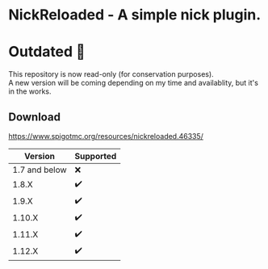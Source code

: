 # NickReloaded - A simple nick plugin.

# Outdated 🥀
This repository is now read-only (for conservation purposes).<br>
A new version will be coming depending on my time and availablity, but it's in the works.<br>

## Download
https://www.spigotmc.org/resources/nickreloaded.46335/

Version | Supported
------------ | -------------
1.7 and below | ❌
1.8.X | ✔️
1.9.X | ✔️
1.10.X | ✔️
1.11.X | ✔️
1.12.X | ✔️
